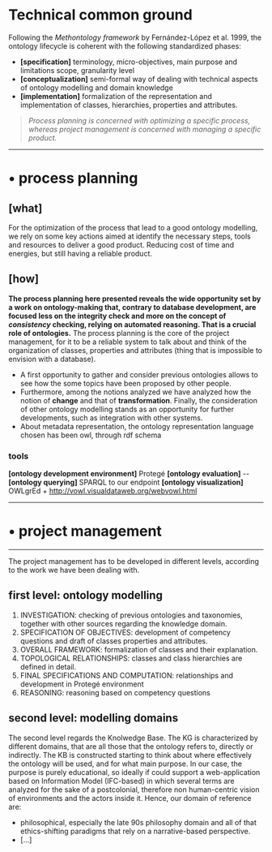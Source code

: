 # Technical common ground
Following the *Methontology framework* by Fernández-López et al. 1999, the ontology lifecycle is coherent with the following standardized phases:
- **[specification]** terminology, micro-objectives, main purpose and limitations scope, granularity level
- **[conceptualization]** semi-formal way of dealing with technical aspects of ontology modelling and domain knowledge
- **[implementation]** formalization of the representation and implementation of classes, hierarchies, properties and attributes.

> *Process planning is concerned with optimizing a specific process, whereas project management is concerned with managing a specific product.*
__________________________________________________
# • process planning
## [what]
For the optimization of the process that lead to a good ontology modelling, we rely on some key actions aimed at identify the necessary steps, tools and resources to deliver a good product. Reducing cost of time and energies, but still having a reliable product.
## [how]
**The process planning here presented reveals the wide opportunity set by a work on ontology-making that, contrary to database development, are focused less on the integrity check and more on the concept of *consistency* checking, relying on automated reasoning. That is a crucial role of ontologies.**
The process planning is the core of the project management, for it to be a reliable system to talk about and think of the organization of classes, properties and attributes (thing that is impossible to envision with a database).
- A first opportunity to gather and consider previous ontologies allows to see how the some topics have been proposed by other people. 
- Furthermore, among the notions analyzed we have analyzed how the notion of **change** and that of **transformation**. Finally, the consideration of other ontology modelling stands as an opportunity for further developments, such as integration with other systems.
- About metadata representation, the ontology representation language chosen has been owl, through rdf schema

### tools
**[ontology development environment]** Protegé
**[ontology evaluation]** --
**[ontology querying]** SPARQL to our endpoint
**[ontology visualization]** OWLgrEd + http://vowl.visualdataweb.org/webvowl.html 


__________________________________________________

# • project management
__________________________________________________
The project management has to be developed in different levels, according to the work we have been dealing with.
## first level: ontology modelling
1. INVESTIGATION: checking of previous ontologies and taxonomies, together with other sources regarding the knowledge domain. 
2. SPECIFICATION OF OBJECTIVES: development of competency questions and draft of classes properties and attributes.
3. OVERALL FRAMEWORK: formalization of classes and their explanation.
4. TOPOLOGICAL RELATIONSHIPS: classes and class hierarchies are defined in detail.
5. FINAL SPECIFICATIONS AND COMPUTATION: relationships and development in Protegé environment
6. REASONING: reasoning based on competency questions
## second level: modelling domains
The second level regards the Knolwedge Base. The KG is characterized by different domains, that are all those that the ontology refers to, directly or indirectly. The KB is constructed starting to think about where effectively the ontology will be used, and for what main purpose.
In our case, the purpose is purely educational, so ideally if could support a web-application based on Information Model (IFC-based) in which several terms are analyzed for the sake of a postcolonial, therefore non human-centric vision of environments and the actors inside it.
Hence, our domain of reference are:
- philosophical, especially the late 90s philosophy domain and all of that ethics-shifting paradigms that rely on a narrative-based perspective.
- [...]

